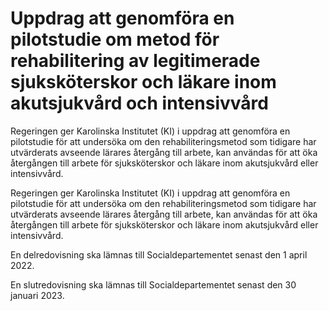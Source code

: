 # Uppdrag att genomföra en pilotstudie om metod för rehabilitering av legitimerade sjuksköterskor och läkare inom akutsjukvård och intensivvård

Regeringen ger Karolinska Institutet (KI) i uppdrag att genomföra en pilotstudie för att undersöka om den rehabiliteringsmetod som tidigare har utvärderats avseende lärares återgång till arbete, kan användas för att öka återgången till arbete för sjuksköterskor och läkare inom akutsjukvård eller intensivvård.

Regeringen ger Karolinska Institutet (KI) i uppdrag att genomföra en pilotstudie för att undersöka om den rehabiliteringsmetod som tidigare har utvärderats avseende lärares återgång till arbete, kan användas för att öka återgången till arbete för sjuksköterskor och läkare inom akutsjukvård eller intensivvård.

En delredovisning ska lämnas till Socialdepartementet senast den 1 april 2022.

En slutredovisning ska lämnas till Socialdepartementet senast den 30 januari 2023.
